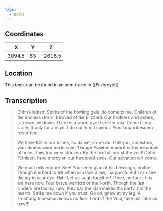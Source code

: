 ```yaml
---
tags:
  - Books
---
```


## Coordinates
| **X**  | **Y** |  **Z**  |
| :----: | :---: | :-----: |
| 3094.5 |  83   | -2616.5 |

## Location
This book can be found in an item frame in [[Faehrcyle]].

## Transcription
> Ohhh kindred! Spirits of the howling gale, do come to me. Children of the endless storm, beloved of the blizzard. Our brothers and sisters, sit down, sit down. There is a warm pyre here for you. Come to my circle, if only for a night. I do not fear, I cannot. Frostfang tribesmen never fear.
>
> We have ICE in our bones, so do we, so we do. I tell you, ancestors, your deaths were not in vain! Though Avsohm made it to the mountain of holes, they too were stricken. By the fearful lord of the void! Ohhh Tethlaen, have mercy on our hardened souls. Our salvation will come.
>
> We must only endure. See! You seem glad of his blessings, brother. Though it is hard to tell when you lack a jaw, I suppose. But I can see the joy in your eye. Hah! Let us laugh together! Three, no four of us are here now. Four brave warriors of the North. Though the last cinders are fading, now, they say the clan makes the party, not the hearth. Strike me down if you must. Go on, gnaw at my leg. A Frostfang tribesman knows no fear! Lord of the Void, take us! Take us now!!!

